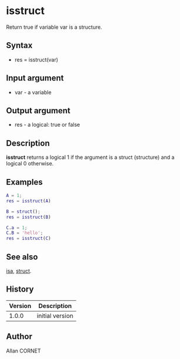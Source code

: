 

# isstruct

Return true if variable var is a structure.

## Syntax

- res = isstruct(var)

## Input argument

 - var - a variable

## Output argument

 - res - a logical: true or false

## Description

<b>isstruct</b> returns a logical 1 if the argument is a struct (structure) and a logical 0 otherwise.

## Examples

```matlab
A = 1;
res = isstruct(A)
```
```matlab
B = struct();
res = isstruct(B)
```
```matlab
C.a = 1;
C.B = 'hello';
res = isstruct(C)
```

## See also

[isa](isa.md), [struct](struct.html).
## History

|Version|Description|
|------|------|
|1.0.0|initial version|


## Author

Allan CORNET




